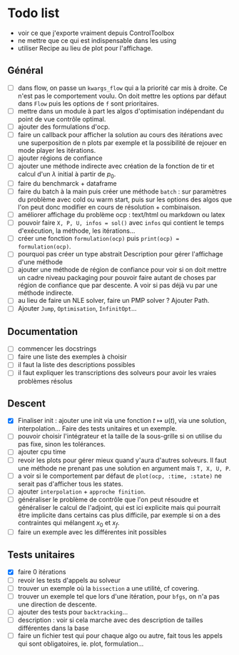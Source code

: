 # Todo list

* voir ce que j'exporte vraiment depuis ControlToolbox
* ne mettre que ce qui est indispensable dans les using
* utiliser Recipe au lieu de plot pour l'affichage.

## Général

- [ ] dans flow, on passe un `kwargs_flow` qui a la priorité car mis à droite. Ce n'est pas le comportement voulu. On doit mettre les options par défaut dans `Flow` puis les options de `f` sont prioritaires.
- [ ] mettre dans un module à part les algos d'optimisation indépendant du point de vue contrôle optimal.
- [ ] ajouter des formulations d'ocp.
- [ ] faire un callback pour afficher la solution au cours des itérations avec une superposition de n plots par exemple et la possibilité de rejouer en mode player les itérations.
- [ ] ajouter régions de confiance
- [ ] ajouter une méthode indirecte avec création de la fonction de tir et calcul d'un $\lambda$ initial à partir de $p_0$. 
- [ ] faire du benchmarck + dataframe
- [ ] faire du batch à la main puis créer une méthode `batch` : sur paramètres du problème avec cold ou warm start, puis sur les options des algos que l'on peut donc modifier en cours de résolution + combinaison. 
- [ ] améliorer affichage du problème ocp : text/html ou markdown ou latex
- [ ] pouvoir faire `X, P, U, infos = sol()` avec `infos` qui contient le temps d'exécution, la méthode, les itérations...
- [ ] créer une fonction `formulation(ocp)` puis `print(ocp) = formulation(ocp)`.
- [ ] pourquoi pas créer un type abstrait Description pour gérer l'affichage d'une méthode
- [ ] ajouter une méthode de région de confiance pour voir si on doit mettre un cadre niveau packaging pour pouvoir faire autant de choses par région de confiance que par descente. A voir si pas déjà vu par une méthode indirecte.
- [ ] au lieu de faire un NLE solver, faire un PMP solver ? Ajouter Path.
- [ ] Ajouter `Jump`, `Optimisation`, `InfinitOpt`...

## Documentation

- [ ] commencer les docstrings
- [ ] faire une liste des exemples à choisir
- [ ] il faut la liste des descriptions possibles
- [ ] il faut expliquer les transcriptions des solveurs pour avoir les vraies problèmes résolus

## Descent

- [x] Finaliser init : ajouter une init via une fonction $t \mapsto u(t)$, via une solution, interpolation... Faire des tests unitaires et un exemple.
- [ ] pouvoir choisir l'intégrateur et la taille de la sous-grille si on utilise du pas fixe, sinon les tolérances.
- [ ] ajouter cpu time
- [ ] revoir les plots pour gérer mieux quand y'aura d'autres solveurs. Il faut une méthode ne prenant pas une solution en argument mais `T, X, U, P`.
- [ ] a voir si le comportement par défaut de `plot(ocp, :time, :state)` ne serait pas d'afficher tous les states.
- [ ] ajouter `interpolation` + `approche finition`.
- [ ] généraliser le problème de contrôle que l'on peut résoudre et généraliser le calcul de l'adjoint, qui est ici explicite mais qui pourrait être implicite dans certains cas plus difficile, par exemple si on a des contraintes qui mélangent $x_0$ et $x_f$. 
- [ ] faire un exemple avec les différentes init possibles

## Tests unitaires

- [x] faire 0 itérations
- [ ] revoir les tests d'appels au solveur
- [ ] trouver un exemple où la `bissection` a une utilité, cf covering.
- [ ] trouver un exemple tel que lors d'une itération, pour `bfgs`, on n'a pas une direction de descente.
- [ ] ajouter des tests pour `backtracking`...
- [ ] description : voir si cela marche avec des description de tailles différentes dans la base
- [ ] faire un fichier test qui pour chaque algo ou autre, fait tous les appels qui sont obligatoires, ie. plot, formulation...